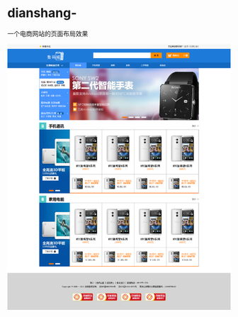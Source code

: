 # dianshang-
一个电商网站的页面布局效果

![image](https://github.com/AlinaGao/dianshang-/blob/master/pics/首页.png)
